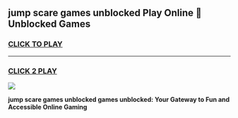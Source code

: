 
## jump scare games unblocked Play Online 👋 Unblocked Games
<h3>
<a href="https://premium.freeplayer.one?title=jump_scare_games_unblocked&ref=19F">CLICK TO PLAY</a></h3>
<hr>

<h3>
<a href="https://premium.freeplayer.one?title=jump_scare_games_unblocked&ref=19F">CLICK 2 PLAY</a>
  
</h3>

<a href="https://premium.freeplayer.one?title=jump_scare_games_unblocked&ref=19F"><img src="https://clearcache.store/games.png"></a>


**jump scare games unblocked games unblocked: Your Gateway to Fun and Accessible Online Gaming**
